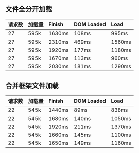 ## 文件全分开加载

| 请求数 | 加载量 | Finish | DOM Loaded | Load |
| :--- | :--- | :--- | :--- | :--- |
| 27 | 595k | 1630ms | 108ms | 995ms |
| 27 | 595k | 2310ms | 469ms | 1560ms |
| 27 | 595k | 1920ms | 177ms | 1180ms |
| 27 | 595k | 1670ms | 113ms | 960ms |
| 27 | 595k | 2030ms | 181ms | 1290ms |


## 合并框架文件加载

| 请求数 | 加载量 | Finish | DOM Loaded | Load |
| :--- | :--- | :--- | :--- | :--- |
| 22 | 545k | 1440ms | 89ms | 838ms |
| 22 | 545k | 1680ms | 140ms | 1050ms |
| 22 | 545k | 1920ms | 211ms | 1370ms |
| 22 | 545k | 1660ms | 145ms | 1100ms |
| 22 | 545k | 1650ms | 149ms | 1160ms |


